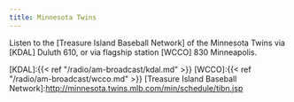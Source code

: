 ```yaml
---
title: Minnesota Twins
---
```

Listen to the [Treasure Island Baseball Network] of the Minnesota
Twins via [KDAL] Duluth 610, or via flagship station [WCCO] 830 Minneapolis.

[KDAL]:{{< ref "/radio/am-broadcast/kdal.md" >}}
[WCCO]:{{< ref "/radio/am-broadcast/wcco.md" >}}
[Treasure Island Baseball Network]:<http://minnesota.twins.mlb.com/min/schedule/tibn.jsp>
